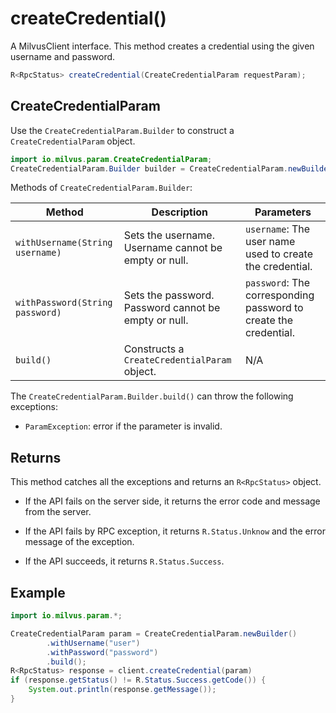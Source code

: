 # createCredential()

A MilvusClient interface. This method creates a credential using the given username and password.

```Java
R<RpcStatus> createCredential(CreateCredentialParam requestParam);
```

## CreateCredentialParam

Use the `CreateCredentialParam.Builder` to construct a `CreateCredentialParam` object.

```Java
import io.milvus.param.CreateCredentialParam;
CreateCredentialParam.Builder builder = CreateCredentialParam.newBuilder();
```

Methods of `CreateCredentialParam.Builder`:

| Method                          | Description                                          | Parameters                                                   |
| ------------------------------- | ---------------------------------------------------- | ------------------------------------------------------------ |
| `withUsername(String username)` | Sets the username. Username cannot be empty or null. | `username`: The user name used to create the credential.     |
| `withPassword(String password)` | Sets the password. Password cannot be empty or null. | `password`: The corresponding password to create the credential. |
| `build()`                       | Constructs a `CreateCredentialParam` object.         |      N/A                                                 |

The `CreateCredentialParam.Builder.build()` can throw the following exceptions:

- `ParamException`: error if the parameter is invalid.

## Returns

This method catches all the exceptions and returns an `R<RpcStatus>` object.

- If the API fails on the server side, it returns the error code and message from the server.

- If the API fails by RPC exception, it returns `R.Status.Unknow` and the error message of the exception.

- If the API succeeds, it returns `R.Status.Success`.

## Example

```Java
import io.milvus.param.*;

CreateCredentialParam param = CreateCredentialParam.newBuilder()
        .withUsername("user")
        .withPassword("password")
        .build();
R<RpcStatus> response = client.createCredential(param)
if (response.getStatus() != R.Status.Success.getCode()) {
    System.out.println(response.getMessage());
}
```

